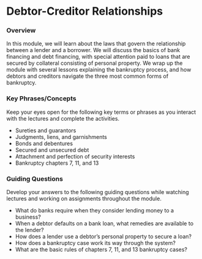 # Debtor-Creditor Relationships

### Overview

In this module, we will learn about the laws that govern the relationship between a lender and a borrower. We will discuss the basics of bank financing and debt financing, with special attention paid to loans that are secured by collateral consisting of personal property. We wrap up the module with several lessons explaining the bankruptcy process, and how debtors and creditors navigate the three most common forms of bankruptcy.

### Key Phrases/Concepts

Keep your eyes open for the following key terms or phrases as you interact with the lectures and complete the activities.

* Sureties and guarantors
* Judgments, liens, and garnishments
* Bonds and debentures
* Secured and unsecured debt
* Attachment and perfection of security interests
* Bankruptcy chapters 7, 11, and 13

### Guiding Questions

Develop your answers to the following guiding questions while watching lectures and working on assignments throughout the module.

* What do banks require when they consider lending money to a business?
* When a debtor defaults on a bank loan, what remedies are available to the lender?
* How does a lender use a debtor’s personal property to secure a loan?
* How does a bankruptcy case work its way through the system?
* What are the basic rules of chapters 7, 11, and 13 bankruptcy cases?

